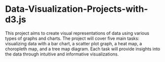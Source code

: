 # Data-Visualization-Projects-with-d3.js
This project aims to create visual representations of data using various types of graphs and charts. The project will cover five main tasks: visualizing data with a bar chart, a scatter plot graph, a heat map, a choropleth map, and a tree map diagram. Each task will provide insights into the data through intuitive and informative visualizations.
